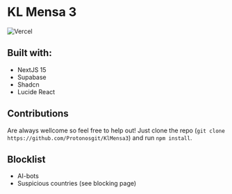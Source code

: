 # KL Mensa 3
![Vercel](https://vercelbadge.vercel.app/api/Protonosgit/KlMensa3)

## Built with:
- NextJS 15
- Supabase
- Shadcn
- Lucide React

## Contributions
Are always wellcome so feel free to help out!
Just clone the repo (`git clone https://github.com/Protonosgit/KlMensa3`) and run `npm install`.

## Blocklist
- AI-bots
- Suspicious countries (see blocking page)
